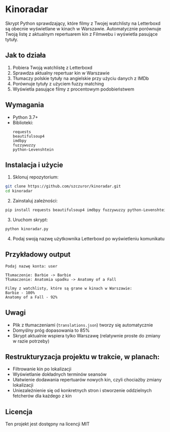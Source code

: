 # Kinoradar

Skrypt Python sprawdzający, które filmy z Twojej watchlisty na Letterboxd są obecnie wyświetlane w kinach w Warszawie. Automatycznie porównuje Twoją listę z aktualnym repertuarem kin z Filmwebu i wyświetla pasujące tytuły.

## Jak to działa

1. Pobiera Twoją watchlistę z Letterboxd
2. Sprawdza aktualny repertuar kin w Warszawie
3. Tłumaczy polskie tytuły na angielskie przy użyciu danych z IMDb
4. Porównuje tytuły z użyciem fuzzy matching
5. Wyświetla pasujące filmy z procentowym podobieństwem

## Wymagania

- Python 3.7+
- Biblioteki:
  ```
  requests
  beautifulsoup4
  imdbpy
  fuzzywuzzy
  python-Levenshtein
  ```

## Instalacja i użycie

1. Sklonuj repozytorium:
```bash
git clone https://github.com/szczuror/kinoradar.git
cd kinoradar
```

2. Zainstaluj zależności:
```bash
pip install requests beautifulsoup4 imdbpy fuzzywuzzy python-Levenshtein
```

3. Uruchom skrypt:
```bash
python kinoradar.py
```

4. Podaj swoją nazwę użytkownika Letterboxd po wyświetleniu komunikatu

## Przykładowy output
```
Podaj nazwę konta: user

Tłumaczenie: Barbie -> Barbie
Tłumaczenie: Anatomia upadku -> Anatomy of a Fall

Filmy z watchlisty, które są grane w kinach w Warszawie:
Barbie - 100%
Anatomy of a Fall - 92%
```

## Uwagi

- Plik z tłumaczeniami (`translations.json`) tworzy się automatycznie
- Domyślny próg dopasowania to 85%
- Skrypt aktualnie wspiera tylko Warszawę (relatywnie proste do zmiany w razie potrzeby)

## Restrukturyzacja projektu w trakcie, w planach:

- Filtrowanie kin po lokalizacji
- Wyświetlanie dokładnych terminów seansów
- Ułatwienie dodawania repertuarów nowych kin, czyli chociażby zmiany lokalizacji
- Uniezależnienie się od konkretnych stron i stworzenie oddzielnych fetcherów dla każdego z kin

## Licencja

Ten projekt jest dostępny na licencji MIT
